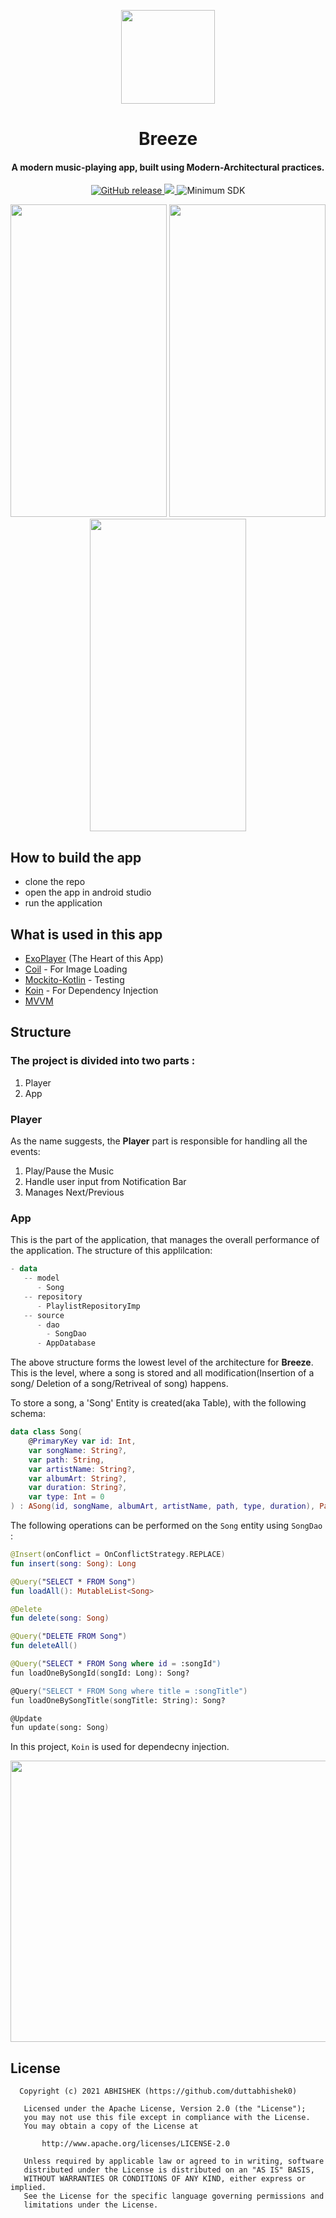 <p align="center"><img src="https://user-images.githubusercontent.com/56694152/142888334-0a99ad8e-427c-45e8-91f6-38237729c3fd.png"width="150"></p>
<h1 align="center"><b>Breeze</b></h1> 
<h4 align="center">A modern music-playing app, built using Modern-Architectural practices.</h4>
<p align="center">
    <a href="https://github.com/duttabhishek0/Breeze/releases/">
        <img alt="GitHub release" src="https://img.shields.io/static/v1?label=Tag&message=v1.0.0&color=0D5AF5">
    </a>
    <a href="https://www.gnu.org/licenses/gpl-3.0">
        <img src="https://img.shields.io/badge/License-GPL%20v3-blue.svg">
    </a>
    <img alt="Minimum SDK" src="https://img.shields.io/badge/API-21%2B-32B5ED">
</p>
<p align="center">
  <img src ="https://user-images.githubusercontent.com/56694152/141653023-a9a9c279-2e01-41ff-af0a-1e5957c1b6e7.jpeg" width="250" height="500" />
  <img src ="https://user-images.githubusercontent.com/56694152/141653024-43a6eab2-411b-4fea-a910-188ef99a42fa.jpeg" width="250" height="500" />
  <img src ="https://user-images.githubusercontent.com/56694152/141653026-cd097f59-1448-47d1-ae0b-8f36f405442d.jpeg" width="250" height="500" />
  
</p>

## How to build the app
- clone the repo
- open the app in android studio
- run the application

## What is used in this app

- [ExoPlayer](https://github.com/google/ExoPlayer)  (The Heart of this App)
- [Coil](https://github.com/coil-kt/coil)   - For Image Loading
- [Mockito-Kotlin](https://github.com/mockito/mockito-kotlin) - Testing
- [Koin](https://github.com/InsertKoinIO/koin) - For Dependency Injection
- [MVVM](https://developer.android.com/jetpack/docs/guide) 

## Structure
<h3>The project is divided into two parts : </h3>

1. Player
2. App

### Player
As the name suggests, the **Player** part is responsible for handling all the events:
1. Play/Pause the Music
2. Handle user input from Notification Bar
3. Manages Next/Previous

### App
This is the part of the application, that manages the overall performance of the application. 
The structure of this applilcation:
```kotlin
- data
   -- model
      - Song
   -- repository
      - PlaylistRepositoryImp
   -- source
      - dao
        - SongDao
      - AppDatabase
```
The above structure forms the lowest level of the architecture for **Breeze**. This is the level, where a song is stored and all modification(Insertion of a song/ Deletion of a song/Retriveal of song) happens.

To store a song, a 'Song' Entity is created(aka Table), with the following schema:
```kotlin
data class Song(
    @PrimaryKey var id: Int,
    var songName: String?,
    var path: String,
    var artistName: String?,
    var albumArt: String?,
    var duration: String?,
    var type: Int = 0
) : ASong(id, songName, albumArt, artistName, path, type, duration), Parcelable
```
The following operations can be performed on the `Song` entity using `SongDao` :
```kotlin
@Insert(onConflict = OnConflictStrategy.REPLACE)
fun insert(song: Song): Long

@Query("SELECT * FROM Song")
fun loadAll(): MutableList<Song>

@Delete
fun delete(song: Song)

@Query("DELETE FROM Song")
fun deleteAll()

@Query("SELECT * FROM Song where id = :songId")
fun loadOneBySongId(songId: Long): Song?

@Query("SELECT * FROM Song where title = :songTitle")
fun loadOneBySongTitle(songTitle: String): Song?

@Update
fun update(song: Song)
```

In this project, `Koin` is used for dependecny injection. 

<p align = "center">
    <img src="https://user-images.githubusercontent.com/56694152/143432804-66c6246d-f9f8-4602-83cc-c34639e43774.png" height = 450 width = 800/>
</p>

## License

```
  Copyright (c) 2021 ABHISHEK (https://github.com/duttabhishek0)

   Licensed under the Apache License, Version 2.0 (the "License");
   you may not use this file except in compliance with the License.
   You may obtain a copy of the License at

       http://www.apache.org/licenses/LICENSE-2.0

   Unless required by applicable law or agreed to in writing, software
   distributed under the License is distributed on an "AS IS" BASIS,
   WITHOUT WARRANTIES OR CONDITIONS OF ANY KIND, either express or implied.
   See the License for the specific language governing permissions and
   limitations under the License.
 ```

